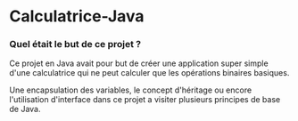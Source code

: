 # Calculatrice-Java

<h3> Quel était le but de ce projet ? </h3>

Ce projet en Java avait pour but de créer une application super simple d'une calculatrice qui ne peut calculer que les opérations binaires basiques.

Une encapsulation des variables, le concept d'héritage ou encore l'utilisation d'interface dans ce projet a visiter plusieurs principes de base de Java. 
